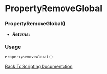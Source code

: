 # PropertyRemoveGlobal

### PropertyRemoveGlobal()
- ***Returns:*** 

### Usage

```Lua
PropertyRemoveGlobal()
```


[Back To Scripting Documentation](../README.md)
